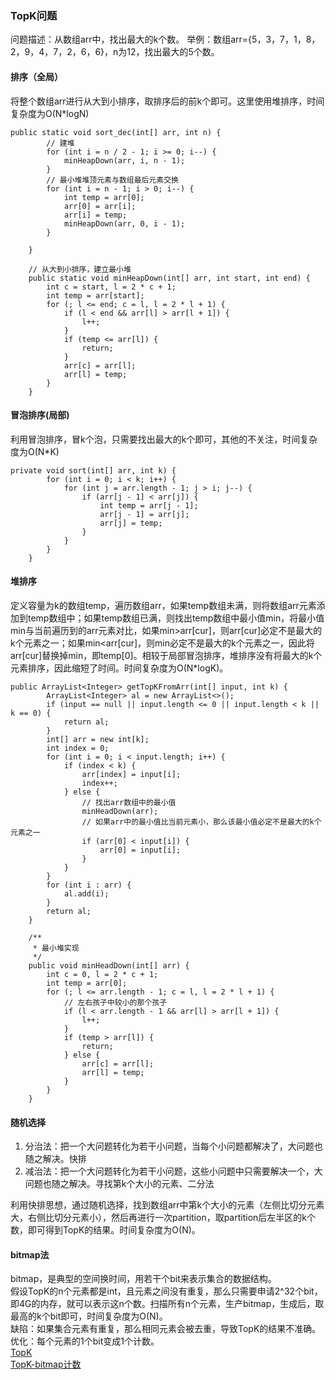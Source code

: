 ### TopK问题   
问题描述：从数组arr中，找出最大的k个数。
举例：数组arr={5，3，7，1，8，2，9，4，7，2，6，6}，n为12，找出最大的5个数。  
#### 排序（全局）  
将整个数组arr进行从大到小排序，取排序后的前k个即可。这里使用堆排序，时间复杂度为O(N*logN)  
```
public static void sort_dec(int[] arr, int n) {
        // 建堆
        for (int i = n / 2 - 1; i >= 0; i--) {
            minHeapDown(arr, i, n - 1);
        }
        // 最小堆堆顶元素与数组最后元素交换
        for (int i = n - 1; i > 0; i--) {
            int temp = arr[0];
            arr[0] = arr[i];
            arr[i] = temp;
            minHeapDown(arr, 0, i - 1);
        }

    }

    // 从大到小排序，建立最小堆
    public static void minHeapDown(int[] arr, int start, int end) {
        int c = start, l = 2 * c + 1;
        int temp = arr[start];
        for (; l <= end; c = l, l = 2 * l + 1) {
            if (l < end && arr[l] > arr[l + 1]) {
                l++;
            }
            if (temp <= arr[l]) {
                return;
            }
            arr[c] = arr[l];
            arr[l] = temp;
        }
    }
```    
#### 冒泡排序(局部)  
利用冒泡排序，冒k个泡，只需要找出最大的k个即可，其他的不关注，时间复杂度为O(N*K) 
```
private void sort(int[] arr, int k) {
        for (int i = 0; i < k; i++) {
            for (int j = arr.length - 1; j > i; j--) {
                if (arr[j - 1] < arr[j]) {
                    int temp = arr[j - 1];
                    arr[j - 1] = arr[j];
                    arr[j] = temp;
                }
            }
        }
    }
```  
#### 堆排序  
定义容量为k的数组temp，遍历数组arr，如果temp数组未满，则将数组arr元素添加到temp数组中；如果temp数组已满，则找出temp数组中最小值min，将最小值min与当前遍历到的arr元素对比，如果min>arr[cur]，则arr[cur]必定不是最大的k个元素之一；如果min<arr[cur]，则min必定不是最大的k个元素之一，因此将arr[cur]替换掉min，即temp[0]。相较于局部冒泡排序，堆排序没有将最大的k个元素排序，因此缩短了时间。时间复杂度为O(N*logK)。
```
public ArrayList<Integer> getTopKFromArr(int[] input, int k) {
        ArrayList<Integer> al = new ArrayList<>();
        if (input == null || input.length <= 0 || input.length < k || k == 0) {
            return al;
        }
        int[] arr = new int[k];
        int index = 0;
        for (int i = 0; i < input.length; i++) {
            if (index < k) {
                arr[index] = input[i];
                index++;
            } else {
                // 找出arr数组中的最小值
                minHeadDown(arr);
                // 如果arr中的最小值比当前元素小，那么该最小值必定不是最大的k个元素之一
                if (arr[0] < input[i]) {
                    arr[0] = input[i];
                }
            }
        }
        for (int i : arr) {
            al.add(i);
        }
        return al;
    }

    /**
     * 最小堆实现
     */
    public void minHeadDown(int[] arr) {
        int c = 0, l = 2 * c + 1;
        int temp = arr[0];
        for (; l <= arr.length - 1; c = l, l = 2 * l + 1) {
            // 左右孩子中较小的那个孩子
            if (l < arr.length - 1 && arr[l] > arr[l + 1]) {
                l++;
            }
            if (temp > arr[l]) {
                return;
            } else {
                arr[c] = arr[l];
                arr[l] = temp;
            }
        }
    }
```   
#### 随机选择  
1. 分治法：把一个大问题转化为若干小问题，当每个小问题都解决了，大问题也随之解决。快排
2. 减治法：把一个大问题转化为若干小问题，这些小问题中只需要解决一个，大问题也随之解决。寻找第k个大小的元素、二分法

利用快排思想，通过随机选择，找到数组arr中第k个大小的元素（左侧比切分元素大，右侧比切分元素小），然后再进行一次partition，取partition后左半区的k个数，即可得到TopK的结果。时间复杂度为O(N)。  
#### bitmap法  
bitmap，是典型的空间换时间，用若干个bit来表示集合的数据结构。  
假设TopK的n个元素都是int，且元素之间没有重复，那么只需要申请2^32个bit，即4G的内存，就可以表示这n个数。扫描所有n个元素，生产bitmap，生成后，取最高的k个bit即可，时间复杂度为O(N)。  
缺陷：如果集合元素有重复，那么相同元素会被去重，导致TopK的结果不准确。  
优化：每个元素的1个bit变成1个计数。   
[TopK](https://mp.weixin.qq.com/s/FFsvWXiaZK96PtUg-mmtEw)    
[TopK-bitmap计数](https://mp.weixin.qq.com/s/sDjCBFXoWajqvgBFdDoSrA)
